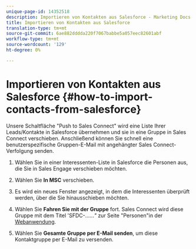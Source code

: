 ```yaml
---
unique-page-id: 14352518
description: Importieren von Kontakten aus Salesforce - Marketing Docs - Produktdokumentation
title: Importieren von Kontakten aus Salesforce
translation-type: tm+mt
source-git-commit: 6ae882dddda220f7067babbe5a057eec82601abf
workflow-type: tm+mt
source-wordcount: '129'
ht-degree: 0%

---
```



# Importieren von Kontakten aus Salesforce {#how-to-import-contacts-from-salesforce}

Unsere Schaltfläche &quot;Push to Sales Connect&quot; wird eine Liste Ihrer Leads/Kontakte in Salesforce übernehmen und sie in eine Gruppe in Sales Connect verschieben. Anschließend können Sie schnell eine benutzerspezifische Gruppen-E-Mail mit angehängter Sales Connect-Verfolgung senden.

1. Wählen Sie in einer Interessenten-Liste in Salesforce die Personen aus, die Sie in Sales Engage verschieben möchten.

1. Wählen Sie **In MSC** verschieben.

1. Es wird ein neues Fenster angezeigt, in dem die Interessenten überprüft werden, über die Sie hinausschieben möchten.

1. Wählen Sie **Fahren Sie mit der Gruppe** fort. Sales Connect wird diese Gruppe mit dem Titel &#39;SFDC-......*&quot;* zur Seite &quot;Personen&quot;in der  [Webanwendung](https://toutapp.com/login).

1. Wählen Sie **Gesamte Gruppe per E-Mail senden**, um diese Kontaktgruppe per E-Mail zu versenden.
